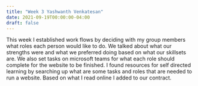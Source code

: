 ```yaml
---
title: "Week 3 Yashwanth Venkatesan"
date: 2021-09-19T00:00:00-04:00
draft: false
---
```


This week I established work flows by deciding with my group members what roles each person would like to do. We talked about what our strengths were and what we preferred doing based
on what our skillsets are. We also set tasks on microsoft teams for what each role should complete for the website to be finished. I found resources for self directed learning by 
searching up what are some tasks and roles that are needed to run a website. Based on what I read online I added to our contract. 
